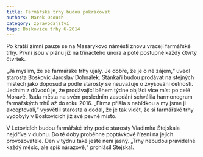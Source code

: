 ```yaml
---
title: Farmářské trhy budou pokračovat
authors: Marek Osouch
category: zpravodajství
tags: Boskovice trhy 6-2014
---
```


Po kratší zimní pauze se na Masarykovo náměstí znovu vracejí farmářské trhy. První jsou v plánu již na třináctého února a poté postupně každý čtvrtý čtvrtek.

„Já myslím, že se farmářské trhy ujaly. Je dobře, že je o ně zájem,“ uvedl starosta Boskovic Jaroslav Dohnálek. Stánkaři budou prodávat na stejných místech jako doposud a podle starosty se neuvažuje o zvyšování četnosti. Jedním z důvodů je, že prodávající během týdne objíždí více míst po celé Moravě.
Rada města na svém posledním zasedání schválila harmonogram farmářských trhů až do roku 2016. „Firma přišla s nabídkou a my jsme ji akceptovali,“ vysvětlil starosta a dodal, že je tak vidět, že si farmářské trhy vydobyly v Boskovicích již své pevné místo.

V Letovicích budou farmářské trhy podle starosty Vladimíra Stejskala nejdříve v dubnu. Do té doby proběhne poptávkové řízení na jejich provozovatele. Den v týdnu také ještě není jasný. „Trhy nebudou pravidelně každý měsíc, ale spíš nárazově,“ prohlásil Stejskal.